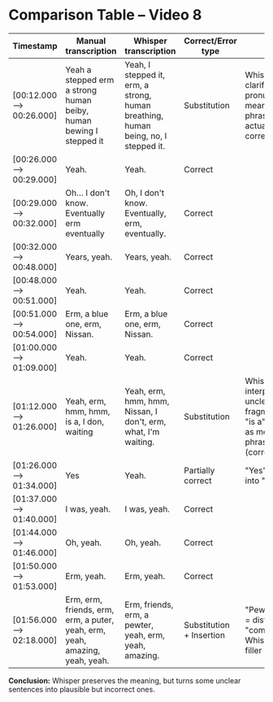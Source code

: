 # Comparison Table – Video 8

| Timestamp              | Manual transcription                                                  | Whisper transcription                                                                 | Correct/Error type       | Notes                                                                                           |
|------------------------|------------------------------------------------------------------------|----------------------------------------------------------------------------------------|--------------------------|-------------------------------------------------------------------------------------------------|
| [00:12.000 --> 00:26.000] | Yeah a stepped erm a strong human beiby, human bewing I stepped it     | Yeah, I stepped it, erm, a strong, human breathing, human being, no, I stepped it.     | Substitution             | Whisper tried to clarify unclear pronunciation as meaningful phrases and actually guesses correctly |
| [00:26.000 --> 00:29.000] | Yeah.                                                                  | Yeah.                                                                                   | Correct                  |                                                                                                 |
| [00:29.000 --> 00:32.000] | Oh… I don't know. Eventually erm eventually                           | Oh, I don't know. Eventually, erm, eventually.                                          | Correct                  |                                                                                                 |
| [00:32.000 --> 00:48.000] | Years, yeah.                                                           | Years, yeah.                                                                            | Correct                  |                                                                                                 |
| [00:48.000 --> 00:51.000] | Yeah.                                                                  | Yeah.                                                                                   | Correct                  |                                                                                                 |
| [00:51.000 --> 00:54.000] | Erm, a blue one, erm, Nissan.                                          | Erm, a blue one, erm, Nissan.                                                           | Correct                  |                                                                                                 |
| [01:00.000 --> 01:09.000] | Yeah.                                                                  | Yeah.                                                                                   | Correct                  |                                                                                                 |
| [01:12.000 --> 01:26.000] | Yeah, erm, hmm, hmm, is a, I don, waiting                              | Yeah, erm, hmm, hmm, Nissan, I don't, erm, what, I'm waiting.                           | Substitution             | Whisper interpreted unclear fragments like "is a" / "I don" as meaningful phrases (correctly)  |
| [01:26.000 --> 01:34.000] | Yes                                                                    | Yeah.                                                                                   | Partially correct        | "Yes" softened into "Yeah"                                                                      |
| [01:37.000 --> 01:40.000] | I was, yeah.                                                           | I was, yeah.                                                                            | Correct                  |                                                                                                 |
| [01:44.000 --> 01:46.000] | Oh, yeah.                                                              | Oh, yeah.                                                                               | Correct                  |                                                                                                 |
| [01:50.000 --> 01:53.000] | Erm, yeah.                                                             | Erm, yeah.                                                                              | Correct                  |                                                                                                 |
| [01:56.000 --> 02:18.000] | Erm, erm, friends, erm, erm, a puter, yeah, erm, yeah, amazing, yeah, yeah. | Erm, friends, erm, a pewter, yeah, erm, yeah, amazing.                                 | Substitution + Insertion | "Pewter"/"puter" = distorted "computer"; Whisper added filler repetitions                       |

**Conclusion:** Whisper preserves the meaning, but turns some unclear sentences into plausible but incorrect ones. 
